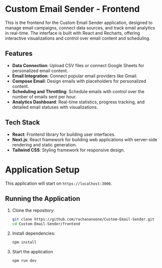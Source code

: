 # Custom Email Sender - Frontend

This is the frontend for the Custom Email Sender application, designed to manage email campaigns, connect data sources, and track email analytics in real-time. The interface is built with React and Recharts, offering interactive visualizations and control over email content and scheduling.

## Features

- **Data Connection**: Upload CSV files or connect Google Sheets for personalized email content.
- **Email Integration**: Connect popular email providers like Gmail.
- **Compose Email**: Design emails with placeholders for personalized content.
- **Scheduling and Throttling**: Schedule emails with control over the number of emails sent per hour.
- **Analytics Dashboard**: Real-time statistics, progress tracking, and detailed email statuses with visualizations.

## Tech Stack

- **React**: Frontend library for building user interfaces.
- **Next.js**: React framework for building web applications with server-side rendering and static generation.
- **Tailwind CSS**: Styling framework for responsive design.

# Application Setup

This application will start on `https://localhost:3000`.

## Running the Application

1. Clone the repository:
   ```bash
   git clone https://github.com/rachananoone/Custom-Email-Sender.git
   cd Custom-Email-Sender/frontend
    ```

2. Install dependencies:
    ```bash
    npm install
    ```

3. Start the application
    ```bash
    npm run dev
    ```

